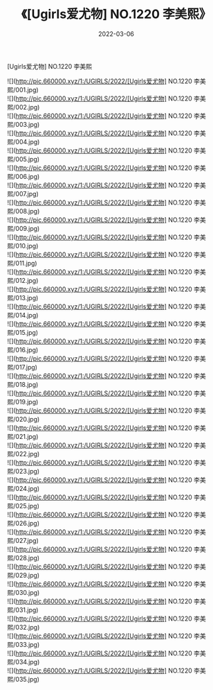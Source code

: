 ﻿---
layout: post
title:  《[Ugirls爱尤物] NO.1220 李美熙》
date:   2022-03-06
img: http://pic.660000.xyz/1:/UGIRLS/2022/[Ugirls爱尤物] NO.1220 李美熙/000.jpg
categories: [美女, 清纯, 唯美]
---

[Ugirls爱尤物] NO.1220 李美熙

 ![](http://pic.660000.xyz/1:/UGIRLS/2022/[Ugirls爱尤物] NO.1220 李美熙/001.jpg) <br>![](http://pic.660000.xyz/1:/UGIRLS/2022/[Ugirls爱尤物] NO.1220 李美熙/002.jpg) <br>![](http://pic.660000.xyz/1:/UGIRLS/2022/[Ugirls爱尤物] NO.1220 李美熙/003.jpg) <br>![](http://pic.660000.xyz/1:/UGIRLS/2022/[Ugirls爱尤物] NO.1220 李美熙/004.jpg) <br>![](http://pic.660000.xyz/1:/UGIRLS/2022/[Ugirls爱尤物] NO.1220 李美熙/005.jpg) <br>![](http://pic.660000.xyz/1:/UGIRLS/2022/[Ugirls爱尤物] NO.1220 李美熙/006.jpg) <br>![](http://pic.660000.xyz/1:/UGIRLS/2022/[Ugirls爱尤物] NO.1220 李美熙/007.jpg) <br>![](http://pic.660000.xyz/1:/UGIRLS/2022/[Ugirls爱尤物] NO.1220 李美熙/008.jpg) <br>![](http://pic.660000.xyz/1:/UGIRLS/2022/[Ugirls爱尤物] NO.1220 李美熙/009.jpg) <br>![](http://pic.660000.xyz/1:/UGIRLS/2022/[Ugirls爱尤物] NO.1220 李美熙/010.jpg) <br>![](http://pic.660000.xyz/1:/UGIRLS/2022/[Ugirls爱尤物] NO.1220 李美熙/011.jpg) <br>![](http://pic.660000.xyz/1:/UGIRLS/2022/[Ugirls爱尤物] NO.1220 李美熙/012.jpg) <br>![](http://pic.660000.xyz/1:/UGIRLS/2022/[Ugirls爱尤物] NO.1220 李美熙/013.jpg) <br>![](http://pic.660000.xyz/1:/UGIRLS/2022/[Ugirls爱尤物] NO.1220 李美熙/014.jpg) <br>![](http://pic.660000.xyz/1:/UGIRLS/2022/[Ugirls爱尤物] NO.1220 李美熙/015.jpg) <br>![](http://pic.660000.xyz/1:/UGIRLS/2022/[Ugirls爱尤物] NO.1220 李美熙/016.jpg) <br>![](http://pic.660000.xyz/1:/UGIRLS/2022/[Ugirls爱尤物] NO.1220 李美熙/017.jpg) <br>![](http://pic.660000.xyz/1:/UGIRLS/2022/[Ugirls爱尤物] NO.1220 李美熙/018.jpg) <br>![](http://pic.660000.xyz/1:/UGIRLS/2022/[Ugirls爱尤物] NO.1220 李美熙/019.jpg) <br>![](http://pic.660000.xyz/1:/UGIRLS/2022/[Ugirls爱尤物] NO.1220 李美熙/020.jpg) <br>![](http://pic.660000.xyz/1:/UGIRLS/2022/[Ugirls爱尤物] NO.1220 李美熙/021.jpg) <br>![](http://pic.660000.xyz/1:/UGIRLS/2022/[Ugirls爱尤物] NO.1220 李美熙/022.jpg) <br>![](http://pic.660000.xyz/1:/UGIRLS/2022/[Ugirls爱尤物] NO.1220 李美熙/023.jpg) <br>![](http://pic.660000.xyz/1:/UGIRLS/2022/[Ugirls爱尤物] NO.1220 李美熙/024.jpg) <br>![](http://pic.660000.xyz/1:/UGIRLS/2022/[Ugirls爱尤物] NO.1220 李美熙/025.jpg) <br>![](http://pic.660000.xyz/1:/UGIRLS/2022/[Ugirls爱尤物] NO.1220 李美熙/026.jpg) <br>![](http://pic.660000.xyz/1:/UGIRLS/2022/[Ugirls爱尤物] NO.1220 李美熙/027.jpg) <br>![](http://pic.660000.xyz/1:/UGIRLS/2022/[Ugirls爱尤物] NO.1220 李美熙/028.jpg) <br>![](http://pic.660000.xyz/1:/UGIRLS/2022/[Ugirls爱尤物] NO.1220 李美熙/029.jpg) <br>![](http://pic.660000.xyz/1:/UGIRLS/2022/[Ugirls爱尤物] NO.1220 李美熙/030.jpg) <br>![](http://pic.660000.xyz/1:/UGIRLS/2022/[Ugirls爱尤物] NO.1220 李美熙/031.jpg) <br>![](http://pic.660000.xyz/1:/UGIRLS/2022/[Ugirls爱尤物] NO.1220 李美熙/032.jpg) <br>![](http://pic.660000.xyz/1:/UGIRLS/2022/[Ugirls爱尤物] NO.1220 李美熙/033.jpg) <br>![](http://pic.660000.xyz/1:/UGIRLS/2022/[Ugirls爱尤物] NO.1220 李美熙/034.jpg) <br>![](http://pic.660000.xyz/1:/UGIRLS/2022/[Ugirls爱尤物] NO.1220 李美熙/035.jpg) <br>